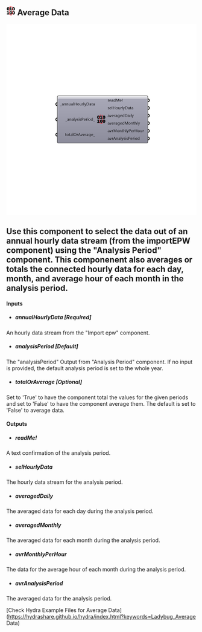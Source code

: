 ## ![](../../images/icons/Average_Data.png) Average Data

![](../../images/components/Average_Data.png)

Use this component to select the data out of an annual hourly data stream (from the importEPW component) using the "Analysis Period" component.
 This componenent also averages or totals the connected hourly data for each day, month, and average hour of each month in the analysis period.
 -
 

#### Inputs
* ##### annualHourlyData [Required]
An hourly data stream from the "Import epw" component.
* ##### analysisPeriod [Default]
The "analysisPeriod" Output from "Analysis Period" component. If no input is provided, the default analysis period is set to the whole year.
* ##### totalOrAverage [Optional]
Set to 'True' to have the component total the values for the given periods and set to 'False' to have the component average them.  The default is set to 'False' to average data.

#### Outputs
* ##### readMe!
A text confirmation of the analysis period.
* ##### selHourlyData
The hourly data stream for the analysis period.
* ##### averagedDaily
The averaged data for each day during the analysis period.
* ##### averagedMonthly
The averaged data for each month during the analysis period.
* ##### avrMonthlyPerHour
The data for the average hour of each month during the analysis period.
* ##### avrAnalysisPeriod
The averaged data for the analysis period.


[Check Hydra Example Files for Average Data](https://hydrashare.github.io/hydra/index.html?keywords=Ladybug_Average Data)